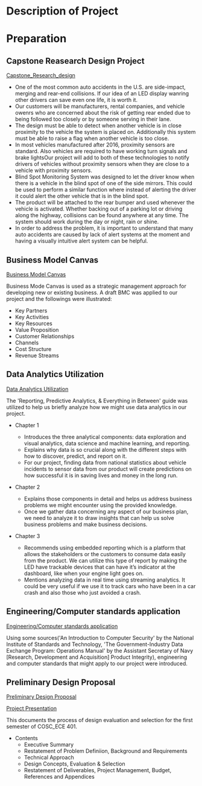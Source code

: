 # Description of Project

# Preparation
## Capstone Reasearch Design Project
  
  [Capstone_Research_design](https://github.com/jvarnon1/Second-Person-Proximity-Sensor/files/6174610/Due_10_16_ECE_401.pdf)

- One of the most common auto accidents in the U.S. are side-impact, merging and rear-end collisions. If our idea of an LED display wanring other drivers can save even one life, it is worth it. 
- Our customers will be manufacturers, rental companies, and vehicle owenrs who are concerned about the risk of getting rear ended due to being followed too closely or by someone serving in their lane. 
- The design must be able to detect when another vehicle is in close proximity to the vehicle the system is placed on. Additionally this system must be able to raise a flag when another vehicle is too close. 
- In most vehicles manufactured after 2016, proximity sensors are standard. Also vehicles are required to have working turn signals and brake lightsOur project will add to both of these technologies to notify drivers of vehicles without proximity sensors when they are close to a vehicle with proximity sensors.
- Blind Spot Monitoring System was designed to let the driver know when there is a vehicle in the blind spot of one of the side mirrors. This could be used to perform a similar function where instead of alerting the driver it could alert the other vehicle that is in the blind spot.
- The product will be attached to the rear bumper and used whenever the vehicle is activated. Whether backing out of a parking lot or driving along the highway, collisions can be found anywhere at any time. The system should work during the day or night, rain or shine.
- In order to address the problem, it is important to understand that many auto accidents are caused by lack of alert systems at the moment and having a visually intuitive alert system can be helpful.

## Business Model Canvas

[Business Model Canvas](https://github.com/jvarnon1/Second-Person-Proximity-Sensor/files/6174683/7.5_.Assignment.7.-.Research.Assignment.Group.-.Sheet1.4.pdf)

Business Mode Canvas is used as a strategic management approach for developing new or existing business. A draft BMC was applied to our project and the followings were illustrated:

- Key Partners
- Key Activities
- Key Resources
- Value Proposition
- Customer Relationships
- Channels
- Cost Structure
- Revenue Streams

## Data Analytics Utilization

[Data Analytics Utilization](https://github.com/jvarnon1/Second-Person-Proximity-Sensor/files/6174691/9.5_.Assignment.9.-.Research.Assignment.Team.2.pdf)

The 'Reporting, Predictive Analytics, & Everything in Between' guide was utilized to help us briefly analyze how we might use data analytics in our project.

- Chapter 1
  - Introduces the three analytical components: data exploration and visual analytics, data science and machine learning, and reporting.
  - Explains why data is so crucial along with the different steps with how to discover, predict, and report on it.
  - For our project, finding data from national statistics about vehicle incidents to sensor data from our product will create predictions on how successful it is in saving lives and money in the long run.
 
- Chapter 2
  - Explains those components in detail and helps us address business problems we might encounter using the provided knowledge.
  - Once we gather data concerning any aspect of our business plan, we need to analyze it to draw insights that can help us solve business problems and make business decisions.

- Chapter 3
  - Recommends using embedded reporting which is a platform that allows the stakeholders or the customers to consume data easily from the product. We can utilize this type of report by making the LED have trackable devices that can have it’s indicator at the dashboard, like when your engine light goes on.
  - Mentions analyzing data in real time using streaming analytics. It could be very useful if we use it to track cars who have been in a car crash and also those who just avoided a crash.

## Engineering/Computer standards application

[Engineering/Computer standards application](https://github.com/jvarnon1/Second-Person-Proximity-Sensor/files/6174742/401.11.5.Research.Assignment.1.pdf)

Using some sources('An Introduction to Computer Security' by the National Institute of Standards and Technology, 'The Government-Industry Data Exchange Program: Operations Manual' by the Assistant Secretary of Navy [Research, Development and Acquisition] Product Integrity), engineering and computer standards that might apply to our project were introduced.

## Preliminary Design Proposal

[Preliminary Design Proposal](https://github.com/jvarnon1/Second-Person-Proximity-Sensor/files/6174777/401_PreliminaryDesignProposal-1.pdf)

[Project Presentation](https://github.com/jvarnon1/Second-Person-Proximity-Sensor/files/6174778/ECE401.Presentation-1-1.1.pdf)

This documents the process of design evaluation and selection for the first semester of COSC_ECE 401.

- Contents
  - Executive Summary
  - Restatement of Problem Definiion, Background and Requirements
  - Technical Approach
  - Design Concepts, Evaluation & Selection
  - Restatement of Deliverables, Project Management, Budget, References and Appendices
  


